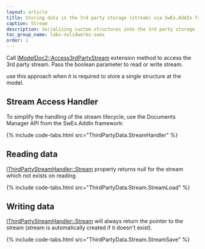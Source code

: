 ```yaml
---
layout: article
title: Storing data in the 3rd party storage (stream) via SwEx.AddIn framework
caption: Stream
description: Serializing custom structures into the 3rd party storage (stream) using SwEx.AddIn framework
toc_group_name: labs-solidworks-swex
order: 1
---
```

Call [IModelDoc2::Access3rdPartyStream](https://docs.codestack.net/swex/add-in/html/M_SolidWorks_Interop_sldworks_ModelDocExtension_Access3rdPartyStream.htm) extension method to access the 3rd party stream. Pass the boolean parameter to read or write stream.

use this approach when it is required to store a single structure at the model.

## Stream Access Handler

To simplify the handling of the stream lifecycle, use the Documents Manager API from the SwEx.AddIn framework:

{% include code-tabs.html src="ThirdPartyData.StreamHandler" %}

## Reading data

[IThirdPartyStreamHandler::Stream](https://docs.codestack.net/swex/add-in/html/P_CodeStack_SwEx_AddIn_Base_IThirdPartyStreamHandler_Stream.htm) property returns null for the stream which not exists on reading.

{% include code-tabs.html src="ThirdPartyData.Stream.StreamLoad" %}

## Writing data

[IThirdPartyStreamHandler::Stream](https://docs.codestack.net/swex/add-in/html/P_CodeStack_SwEx_AddIn_Base_IThirdPartyStreamHandler_Stream.htm) will always return the pointer to the stream (stream is automatically created if it doesn't exist).

{% include code-tabs.html src="ThirdPartyData.Stream.StreamSave" %}
